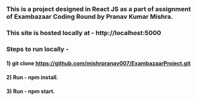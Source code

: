 ### This is a project designed in React JS as a part of assignment of Exambazaar Coding Round by Pranav Kumar Mishra.


### This site is hosted locally at - http://localhost:5000

### Steps to run locally - 

#### 1) git clone https://github.com/mishrpranav007/ExambazaarProject.git
#### 2) Run - npm install.
#### 3) Run - npm start.